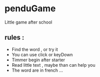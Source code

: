 # penduGame
Little game after school 

## rules :
- Find the word , or try it 
- You can use click or keyDown 
- Timmer begin after starter
- Read little text , maybe than can help you
- The word are in french ...
